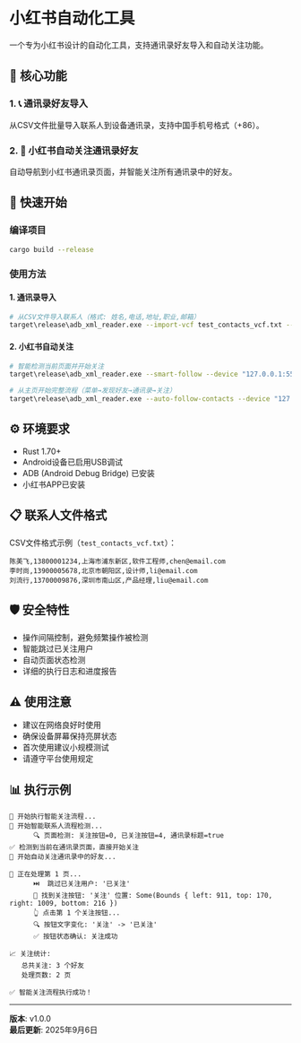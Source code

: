 # 小红书自动化工具

一个专为小红书设计的自动化工具，支持通讯录好友导入和自动关注功能。

## 🎯 核心功能

### 1. 📞 通讯录好友导入
从CSV文件批量导入联系人到设备通讯录，支持中国手机号格式（+86）。

### 2. 🤖 小红书自动关注通讯录好友
自动导航到小红书通讯录页面，并智能关注所有通讯录中的好友。

## 🚀 快速开始

### 编译项目
```bash
cargo build --release
```

### 使用方法

#### 1. 通讯录导入
```bash
# 从CSV文件导入联系人（格式: 姓名,电话,地址,职业,邮箱）
target\release\adb_xml_reader.exe --import-vcf test_contacts_vcf.txt --device "127.0.0.1:5555"
```

#### 2. 小红书自动关注
```bash
# 智能检测当前页面并开始关注
target\release\adb_xml_reader.exe --smart-follow --device "127.0.0.1:5555"

# 从主页开始完整流程（菜单→发现好友→通讯录→关注）
target\release\adb_xml_reader.exe --auto-follow-contacts --device "127.0.0.1:5555"
```

## ⚙️ 环境要求

- Rust 1.70+
- Android设备已启用USB调试
- ADB (Android Debug Bridge) 已安装
- 小红书APP已安装

## 📋 联系人文件格式

CSV文件格式示例（`test_contacts_vcf.txt`）：
```
陈美飞,13800001234,上海市浦东新区,软件工程师,chen@email.com
李时尚,13900005678,北京市朝阳区,设计师,li@email.com
刘流行,13700009876,深圳市南山区,产品经理,liu@email.com
```

## 🛡️ 安全特性

- 操作间隔控制，避免频繁操作被检测
- 智能跳过已关注用户
- 自动页面状态检测
- 详细的执行日志和进度报告

## ⚠️ 使用注意

- 建议在网络良好时使用
- 确保设备屏幕保持亮屏状态
- 首次使用建议小规模测试
- 请遵守平台使用规定

## 📊 执行示例

```
🧠 开始执行智能关注流程...
🧠 开始智能联系人流程检测...
      🔍 页面检测: 关注按钮=0, 已关注按钮=4, 通讯录标题=true
✅ 检测到当前在通讯录页面，直接开始关注
🤖 开始自动关注通讯录中的好友...

📄 正在处理第 1 页...
      ⏭️  跳过已关注用户: '已关注'
      🎯 找到关注按钮: '关注' 位置: Some(Bounds { left: 911, top: 170, right: 1009, bottom: 216 })
      👆 点击第 1 个关注按钮...
      🔍 按钮文字变化: '关注' -> '已关注'
      ✅ 按钮状态确认: 关注成功

📈 关注统计:
   总共关注: 3 个好友
   处理页数: 2 页

✅ 智能关注流程执行成功！
```

---

**版本**: v1.0.0  
**最后更新**: 2025年9月6日
